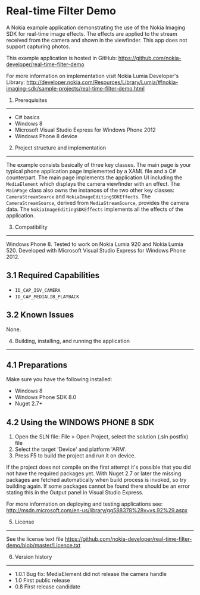 Real-time Filter Demo
=====================

A Nokia example application demonstrating the use of the Nokia Imaging SDK for
real-time image effects. The effects are applied to the stream received from the
camera and shown in the viewfinder. This app does not support capturing photos. 

This example application is hosted in GitHub:
https://github.com/nokia-developer/real-time-filter-demo

For more information on implementation visit Nokia Lumia Developer's Library:
http://developer.nokia.com/Resources/Library/Lumia/#!nokia-imaging-sdk/sample-projects/real-time-filter-demo.html


1. Prerequisites
-------------------------------------------------------------------------------

* C# basics
* Windows 8
* Microsoft Visual Studio Express for Windows Phone 2012
* Windows Phone 8 device


2. Project structure and implementation
-------------------------------------------------------------------------------

The example consists basically of three key classes. The main page is your
typical phone application page implemented by a XAML file and a C# counterpart.
The main page implements the application UI including the `MediaElement` which
displays the camera viewfinder with an effect. The `MainPage` class also owns
the instances of the two other key classes: `CameraStreamSource` and
`NokiaImageEditingSDKEffects`. The `CameraStreamSource`, derived from
`MediaStreamSource`, provides the camera data. The `NokiaImageEditingSDKEffects`
implements all the effects of the application. 


3. Compatibility
-------------------------------------------------------------------------------

Windows Phone 8. Tested to work on Nokia Lumia 920 and Nokia Lumia 520.
Developed with Microsoft Visual Studio Express for Windows Phone 2012.

3.1 Required Capabilities
-------------------------

* `ID_CAP_ISV_CAMERA`
* `ID_CAP_MEDIALIB_PLAYBACK`

3.2 Known Issues
----------------

None.


4. Building, installing, and running the application
-------------------------------------------------------------------------------

4.1 Preparations
----------------

Make sure you have the following installed:

* Windows 8
* Windows Phone SDK 8.0
* Nuget 2.7+

4.2 Using the WINDOWS PHONE 8 SDK
---------------------------------

1. Open the SLN file:
   File > Open Project, select the solution (.sln postfix) file
2. Select the target 'Device' and platform 'ARM'.
3. Press F5 to build the project and run it on device.

If the project does not compile on the first attempt it's possible that you
did not have the required packages yet. With Nuget 2.7 or later the missing
packages are fetched automatically when build process is invoked, so try
building again. If some packages cannot be found there should be an
error stating this in the Output panel in Visual Studio Express.

For more information on deploying and testing applications see:
http://msdn.microsoft.com/en-us/library/gg588378%28v=vs.92%29.aspx


5. License
-------------------------------------------------------------------------------

See the license text file
https://github.com/nokia-developer/real-time-filter-demo/blob/master/Licence.txt


6. Version history
-------------------------------------------------------------------------------

* 1.0.1 Bug fix: MediaElement did not release the camera handle
* 1.0 First public release
* 0.8 First release candidate

